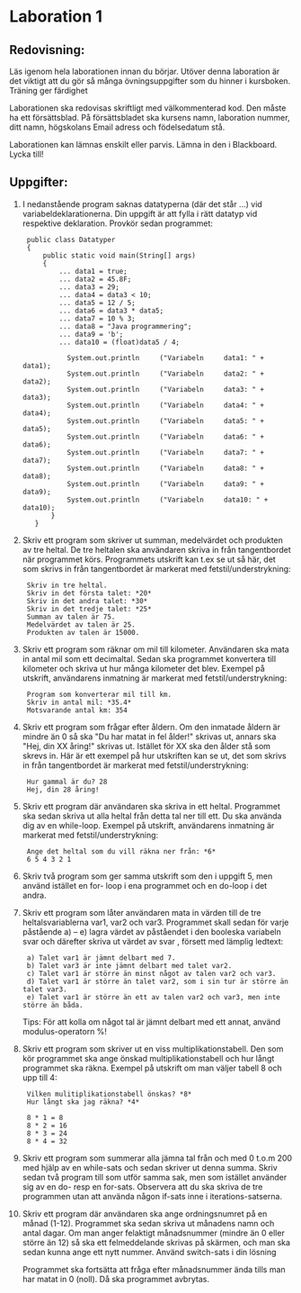 Laboration 1
============

Redovisning:
------------

Läs igenom hela laborationen innan du börjar. Utöver denna laboration är det
viktigt att du gör så många övningsuppgifter som du hinner i kursboken. Träning
ger färdighet

Laborationen ska redovisas skriftligt med välkommenterad kod. Den måste ha ett
försättsblad.  På försättsbladet ska kursens namn, laboration nummer, ditt
namn, högskolans Email adress och födelsedatum stå.

Laborationen kan lämnas enskilt eller parvis. Lämna in den i Blackboard. Lycka
till!


Uppgifter:
----------

1. I nedanstående program saknas datatyperna (där det står ...) vid
   variabeldeklarationerna. Din uppgift är att fylla i rätt datatyp vid
   respektive deklaration. Provkör sedan programmet:

        public class Datatyper
        {
            public static void main(String[] args)
            {
                ... data1 = true;
                ... data2 = 45.8F;
                ... data3 = 29;
                ... data4 = data3 < 10;
                ... data5 = 12 / 5;
                ... data6 = data3 * data5;
                ... data7 = 10 % 3;
                ... data8 = "Java programmering";
                ... data9 = 'b';
                ... data10 = (float)data5 / 4;
        
                  System.out.println     ("Variabeln     data1: " + data1);
                  System.out.println     ("Variabeln     data2: " + data2);
                  System.out.println     ("Variabeln     data3: " + data3);
                  System.out.println     ("Variabeln     data4: " + data4);
                  System.out.println     ("Variabeln     data5: " + data5);
                  System.out.println     ("Variabeln     data6: " + data6);
                  System.out.println     ("Variabeln     data7: " + data7);
                  System.out.println     ("Variabeln     data8: " + data8);
                  System.out.println     ("Variabeln     data9: " + data9);
                  System.out.println     ("Variabeln     data10: " + data10);
              }
          }


2. Skriv ett program som skriver ut summan, medelvärdet och produkten av tre
   heltal.  De tre heltalen ska användaren skriva in från tangentbordet när
   programmet körs. Programmets utskrift kan t.ex se ut så här, det som skrivs
   in från tangentbordet är markerat med fetstil/understrykning:

        Skriv in tre heltal.
        Skriv in det första talet: *20*
        Skriv in det andra talet: *30*
        Skriv in det tredje talet: *25*
        Summan av talen är 75.
        Medelvärdet av talen är 25.
        Produkten av talen är 15000.



3. Skriv ett program som räknar om mil till kilometer. Användaren ska mata in
   antal mil som ett decimaltal. Sedan ska programmet konvertera till kilometer
   och skriva ut hur många kilometer det blev. Exempel på utskrift, användarens
   inmatning är markerat med fetstil/understrykning:

        Program som konverterar mil till km.
        Skriv in antal mil: *35.4*
        Motsvarande antal km: 354


4. Skriv ett program som frågar efter åldern. Om den inmatade åldern är mindre
   än 0 så ska "Du har matat in fel ålder!" skrivas ut, annars ska "Hej, din XX
   åring!" skrivas ut. Istället för XX ska den ålder stå som skrevs in. Här är
   ett exempel på hur utskriften kan se ut, det som skrivs in från
   tangentbordet är markerat med fetstil/understrykning:

        Hur gammal är du? 28
        Hej, din 28 åring!


5. Skriv ett program där användaren ska skriva in ett heltal. Programmet ska
   sedan skriva ut alla heltal från detta tal ner till ett. Du ska använda dig
   av en while-loop. Exempel på utskrift, användarens inmatning är markerat med
   fetstil/understrykning:

        Ange det heltal som du vill räkna ner från: *6*
        6 5 4 3 2 1


6. Skriv två program som ger samma utskrift som den i uppgift 5, men använd
   istället en for- loop i ena programmet och en do-loop i det andra.


7. Skriv ett program som låter användaren mata in värden till de tre
   heltalsvariablerna var1, var2 och var3. Programmet skall sedan för varje
   påstående a) – e) lagra värdet av påståendet i den booleska variabeln svar
   och därefter skriva ut värdet av svar , försett med lämplig ledtext:

        a) Talet var1 är jämnt delbart med 7.
        b) Talet var3 är inte jämnt delbart med talet var2.
        c) Talet var1 är större än minst något av talen var2 och var3.
        d) Talet var1 är större än talet var2, som i sin tur är större än talet var3.
        e) Talet var1 är större än ett av talen var2 och var3, men inte större än båda.

   Tips: För att kolla om något tal är jämnt delbart med ett annat, använd
   modulus-operatorn %!


8. Skriv ett program som skriver ut en viss multiplikationstabell. Den som kör
   programmet ska ange önskad multiplikationstabell och hur långt programmet ska
   räkna. Exempel på utskrift om man väljer tabell 8 och upp till 4:

        Vilken mulitiplikationstabell önskas? *8*
        Hur långt ska jag räkna? *4*

        8 * 1 = 8
        8 * 2 = 16
        8 * 3 = 24
        8 * 4 = 32


9. Skriv ett program som summerar alla jämna tal från och med 0 t.o.m 200 med
   hjälp av en while-sats och sedan skriver ut denna summa. Skriv sedan två
   program till som utför samma sak, men som istället använder sig av en do-
   resp en for-sats. Observera att du ska skriva de tre programmen utan att
   använda någon if-sats inne i iterations-satserna.


10. Skriv ett program där användaren ska ange ordningsnumret på en månad (1-12).
    Programmet ska sedan skriva ut månadens namn och antal dagar. Om man anger
    felaktigt månadsnummer (mindre än 0 eller större än 12) så ska ett
    felmeddelande skrivas på skärmen, och man ska sedan kunna ange ett nytt
    nummer. Använd switch-sats i din lösning

    Programmet ska fortsätta att fråga efter månadsnummer ända tills man har
    matat in 0 (noll). Då ska programmet avbrytas.

